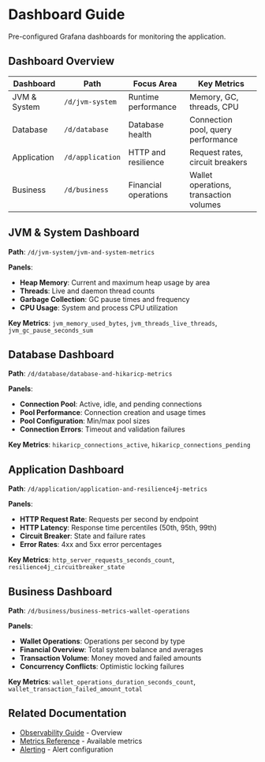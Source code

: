 # Dashboard Guide

Pre-configured Grafana dashboards for monitoring the application.

## Dashboard Overview

| Dashboard    | Path             | Focus Area           | Key Metrics                            |
|--------------|------------------|----------------------|----------------------------------------|
| JVM & System | `/d/jvm-system`  | Runtime performance  | Memory, GC, threads, CPU               |
| Database     | `/d/database`    | Database health      | Connection pool, query performance     |
| Application  | `/d/application` | HTTP and resilience  | Request rates, circuit breakers        |
| Business     | `/d/business`    | Financial operations | Wallet operations, transaction volumes |

## JVM & System Dashboard

**Path**: `/d/jvm-system/jvm-and-system-metrics`

**Panels**:

- **Heap Memory**: Current and maximum heap usage by area
- **Threads**: Live and daemon thread counts
- **Garbage Collection**: GC pause times and frequency
- **CPU Usage**: System and process CPU utilization

**Key Metrics**: `jvm_memory_used_bytes`, `jvm_threads_live_threads`, `jvm_gc_pause_seconds_sum`

## Database Dashboard

**Path**: `/d/database/database-and-hikaricp-metrics`

**Panels**:

- **Connection Pool**: Active, idle, and pending connections
- **Pool Performance**: Connection creation and usage times
- **Pool Configuration**: Min/max pool sizes
- **Connection Errors**: Timeout and validation failures

**Key Metrics**: `hikaricp_connections_active`, `hikaricp_connections_pending`

## Application Dashboard

**Path**: `/d/application/application-and-resilience4j-metrics`

**Panels**:

- **HTTP Request Rate**: Requests per second by endpoint
- **HTTP Latency**: Response time percentiles (50th, 95th, 99th)
- **Circuit Breaker**: State and failure rates
- **Error Rates**: 4xx and 5xx error percentages

**Key Metrics**: `http_server_requests_seconds_count`, `resilience4j_circuitbreaker_state`

## Business Dashboard

**Path**: `/d/business/business-metrics-wallet-operations`

**Panels**:

- **Wallet Operations**: Operations per second by type
- **Financial Overview**: Total system balance and averages
- **Transaction Volume**: Money moved and failed amounts
- **Concurrency Conflicts**: Optimistic locking failures

**Key Metrics**: `wallet_operations_duration_seconds_count`, `wallet_transaction_failed_amount_total`

## Related Documentation

- [Observability Guide](README.md) - Overview
- [Metrics Reference](metrics-reference.md) - Available metrics
- [Alerting](alerting.md) - Alert configuration
